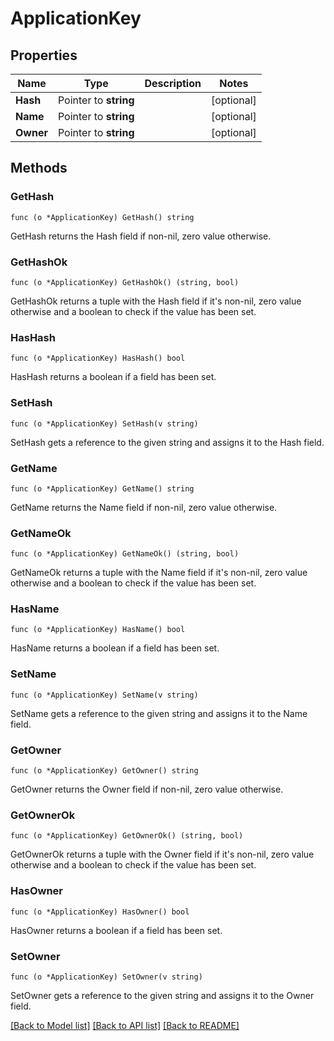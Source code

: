 # ApplicationKey

## Properties

Name | Type | Description | Notes
------------ | ------------- | ------------- | -------------
**Hash** | Pointer to **string** |  | [optional] 
**Name** | Pointer to **string** |  | [optional] 
**Owner** | Pointer to **string** |  | [optional] 

## Methods

### GetHash

`func (o *ApplicationKey) GetHash() string`

GetHash returns the Hash field if non-nil, zero value otherwise.

### GetHashOk

`func (o *ApplicationKey) GetHashOk() (string, bool)`

GetHashOk returns a tuple with the Hash field if it's non-nil, zero value otherwise
and a boolean to check if the value has been set.

### HasHash

`func (o *ApplicationKey) HasHash() bool`

HasHash returns a boolean if a field has been set.

### SetHash

`func (o *ApplicationKey) SetHash(v string)`

SetHash gets a reference to the given string and assigns it to the Hash field.

### GetName

`func (o *ApplicationKey) GetName() string`

GetName returns the Name field if non-nil, zero value otherwise.

### GetNameOk

`func (o *ApplicationKey) GetNameOk() (string, bool)`

GetNameOk returns a tuple with the Name field if it's non-nil, zero value otherwise
and a boolean to check if the value has been set.

### HasName

`func (o *ApplicationKey) HasName() bool`

HasName returns a boolean if a field has been set.

### SetName

`func (o *ApplicationKey) SetName(v string)`

SetName gets a reference to the given string and assigns it to the Name field.

### GetOwner

`func (o *ApplicationKey) GetOwner() string`

GetOwner returns the Owner field if non-nil, zero value otherwise.

### GetOwnerOk

`func (o *ApplicationKey) GetOwnerOk() (string, bool)`

GetOwnerOk returns a tuple with the Owner field if it's non-nil, zero value otherwise
and a boolean to check if the value has been set.

### HasOwner

`func (o *ApplicationKey) HasOwner() bool`

HasOwner returns a boolean if a field has been set.

### SetOwner

`func (o *ApplicationKey) SetOwner(v string)`

SetOwner gets a reference to the given string and assigns it to the Owner field.


[[Back to Model list]](../README.md#documentation-for-models) [[Back to API list]](../README.md#documentation-for-api-endpoints) [[Back to README]](../README.md)


